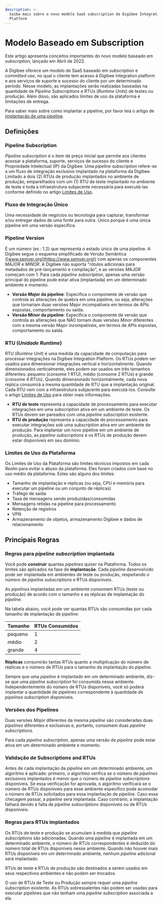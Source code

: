 ```yaml
---
description: >-
  Saiba mais sobre o novo modelo SaaS subscription da Digibee Integration
  Platform
---
```


# Modelo Baseado em Subscription

Este artigo apresenta conceitos importantes do novo modelo baseado em _subscription_, lançado em Abril de 2022.

A Digibee oferece um modelo de SaaS baseado em _subscription_ e _committed use_, no qual o cliente tem acesso à Digibee Integration platform e aos serviços de suporte e sucesso do cliente por um determinado período. Nesse modelo, as implantações serão realizadas baseadas na quantidade de _Pipeline Subscriptions_ e RTUs (_Runtime Units_) de testes ou produção. Além disso, são aplicados limites de uso da plataforma e limitações de entrega.

Para saber mais sobre como implantar a pipeline, por favor leia o artigo de [implantação de uma pipeline](https://docs.digibee.com/help-center/v/pt-br/run/deployments).&#x20;

## Definições

### Pipeline Subscription

_Pipeline subscription_ é o item de preço inicial que permite aos clientes acessar a plataforma, suporte, serviços de sucesso do cliente e Propriedade Intelectual (IP) da Digibee. Uma _pipeline subscription_ refere-se a um fluxo de integração exclusivo implantado na plataforma da Digibee. Limitado a dois (2) RTUs de produção implantados no ambiente de produção, emparelhados com um (1) RTU de teste implantado no ambiente de teste e toda a infraestrutura subjacente necessária para executá-las conforme definido no artigo [Limites de Uso](limites-de-uso.md).

### Fluxo de Integração Único&#x20;

Uma necessidade de negócios ou tecnologia para capturar, transformar e/ou entregar dados de uma fonte para outra. Único porque é uma única pipeline em uma versão específica.&#x20;

### Pipeline Version&#x20;

É um número (ex.: 1.2) que representa o estado único de uma pipeline. A Digibee segue o esquema simplificado de Versão Semântica ([www.semver.org](https://www.semver.org)) com apenas os componentes _MAJOR_ e _MINOR_. A Digibee não suporta "rótulos adicionais para metadados de pré-lançamento e compilação", e as versões _MAJOR_ começam com 1. Para cada _pipeline subscription_, apenas uma versão principal do pipeline pode estar ativa (implantada) em um determinado ambiente e momento.

* **Versão **_**Major**_** da pipeline**: Especifica o componente de versão que controla as alterações de quebra em uma pipeline, ou seja, alterações que tornariam duas versões Major incompatíveis em termos de APIs expostas, comportamento ou saída.
* **Versão **_**Minor**_** da pipeline**: Especifica o componente de versão que controla as alterações que NÃO tornam duas versões _Minor_ diferentes com a mesma versão Major incompatíveis, em termos de APIs expostas, comportamento ou saída.&#x20;

### RTU (_Unidade Runtime_)

RTU (_Runtime Unit_) é uma medida da capacidade de computação para processar integrações na Digibee Integration Platform. Os RTUs podem ser usados para dimensionar integrações vertical e horizontalmente. Quando dimensionados verticalmente, eles podem ser usados em três tamanhos diferentes: pequeno (consome 1 RTU), médio (consome 2 RTUs) e grande (consome 4 RTUs). Quando dimensionado horizontalmente, cada nova réplica consumirá a mesma quantidade de RTU que a implantação original. Cada RTU vem com a infraestrutura subjacente para executá-los. Consulte o artigo [Limites de Uso](limites-de-uso.md) para obter mais informações.

* **RTU de teste** representa a capacidade de processamento para executar integrações em uma _subscription_ ativa em um ambiente de teste. Os RTUs devem ser pareados com uma _pipeline_ _subscription_ existente.&#x20;
* **RTU de produção** representa a capacidade de processamento para executar integrações sob uma _subscription_ ativa em um ambiente de produção. Para implantar um novo pipeline em um ambiente de produção, as _pipeline_ _subscriptions_ e os RTUs de produção devem estar disponíveis em seu domínio.&#x20;

### Limites de Uso da Plataforma&#x20;

Os Limites de Uso da Plataforma são limites técnicos impostos em cada _Realm_ para evitar o abuso da plataforma. Eles foram criados com base no uso médio da plataforma. Estes são alguns dos limites:&#x20;

* Tamanho de implantação e réplicas (ou seja, CPU e memória para executar um pipeline ou um conjunto de réplicas)&#x20;
* Tráfego de saída&#x20;
* Taxa de mensagens sendo produzidas/consumidas&#x20;
* Mensagens retidas na pipeline para processamento&#x20;
* Retenção de registros&#x20;
* VPN&#x20;
* Armazenamento de objetos, armazenamento Digibee e dados de relacionamento

## Principais Regras&#x20;

### Regras para _pipeline subscription_ implantada&#x20;

Você pode **construir** quantas _pipelines_ quiser na Plataforma. Todos os limites são aplicados na fase de **implantação**. Cada _pipeline_ desenvolvido pode ser implantada em ambientes de teste ou produção, respeitando o número de _pipeline subscriptions_ e RTUs disponíveis.

As _pipelines_ implantadas em um ambiente consomem RTUs (teste ou produção) de acordo com o tamanho e as réplicas de implantação do _pipeline_.

Na tabela abaixo, você pode ver quantas RTUs são consumidas por cada tamanho de implantação de _pipeline_:

| **Tamanho** | **RTUs Consumidos** |
| ----------- | ------------------- |
| pequeno     | 1                   |
| médio       | 2                   |
| grande      | 4                   |

**Réplicas** consumirão tantas RTUs quanto a multiplicação do número de réplicas e o número de RTUs para o tamanho da implantação do _pipeline_.

Sempre que uma _pipeline_ é implantado em um determinado ambiente, diz-se que uma _pipeline subscription_ foi consumida nesse ambiente. Independentemente do número de RTUs disponíveis, você só poderá implantar a quantidade de pipelines correspondente à quantidade de _pipelines subscription_ disponíveis.

### Versões dos Pipelines&#x20;

Duas versões _Major_ diferentes da mesma _pipeline_ são consideradas duas _pipelines_ diferentes e exclusivas e, portanto, consomem duas _pipeline subscriptions_.

Para cada _pipeline subscription_, apenas uma versão de _pipeline_ pode estar ativa em um determinado ambiente e momento.&#x20;

### Validação de Subscriptions and RTUs&#x20;

Antes de cada implantação da _pipeline_ em um determinado ambiente, um algoritmo é aplicado: primeiro, o algoritmo verifica se o número de _pipelines_ exclusivos implantados é menor que o número de _pipeline subscriptions_ disponíveis. Se essa verificação for aprovada, o algoritmo verificará se o número de RTUs disponíveis para esse ambiente específico pode acomodar o número de RTUs solicitados para essa implantação de _pipeline_. Caso essa checagem passar, a _pipeline_ será implantada. Caso contrário, a implantação falhará devido à falta de _pipeline subscriptions_ disponíveis ou de RTUs disponíveis.

### Regras para RTUs implantados

Os RTUs de teste e produção se acumulam à medida que _pipeline subscriptions_ são adicionadas. Quando uma _pipeline_ é implantada em um determinado ambiente, o número de RTUs correspondentes é deduzido do número total de RTUs disponíveis nesse ambiente. Quando não houver mais RTUs disponíveis em um determinado ambiente, nenhum _pipeline_ adicional será implantado.

RTUs de teste e RTUs de produção são destinados a serem usados em seus respectivos ambientes e não podem ser trocados.

O uso de RTUs de Teste ou Produção sempre requer uma _pipeline subscription_ existente. As RTUs sobressalentes não podem ser usadas para executar pipelines que não tenham uma _pipeline subscription_ associada a ela.
